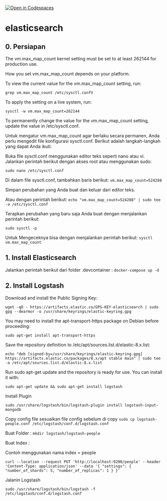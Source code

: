 [![Open in Codespaces](https://classroom.github.com/assets/launch-codespace-7f7980b617ed060a017424585567c406b6ee15c891e84e1186181d67ecf80aa0.svg)](https://classroom.github.com/open-in-codespaces?assignment_repo_id=11558473)
# elasticsearch

## 0. Persiapan
The vm.max_map_count kernel setting must be set to at least 262144 for production use.

How you set vm.max_map_count depends on your platform.

To view the current value for the vm.max_map_count setting, run:

 `grep vm.max_map_count /etc/sysctl.confV`

To apply the setting on a live system, run:

`sysctl -w vm.max_map_count=262144`

To permanently change the value for the vm.max_map_count setting, update the value in /etc/sysctl.conf.

Untuk mengatur vm.max_map_count agar berlaku secara permanen, Anda perlu mengedit file konfigurasi sysctl.conf. Berikut adalah langkah-langkah yang dapat Anda ikuti:

Buka file sysctl.conf menggunakan editor teks seperti nano atau vi. Jalankan perintah berikut dengan akses root atau menggunakan sudo:

`sudo nano /etc/sysctl.conf`

Di dalam file sysctl.conf, tambahkan baris berikut:
`vm.max_map_count=524288`

Simpan perubahan yang Anda buat dan keluar dari editor teks.

Atau dengan perintah berikut:
`echo "vm.max_map_count=524288" | sudo tee -a /etc/sysctl.conf`


Terapkan perubahan yang baru saja Anda buat dengan menjalankan perintah berikut:

`sudo sysctl -p`

Untuk Mengeceknya bisa dengan menjalankan perintah berikut:
`sysctl vm.max_map_count`



## 1. Install Elasticsearch
Jalankan perintah berikut dari folder .devcontainer :
`docker-compose up -d`

## 2. Install Logstash
Download and install the Public Signing Key:

`wget -qO - https://artifacts.elastic.co/GPG-KEY-elasticsearch | sudo gpg --dearmor -o /usr/share/keyrings/elastic-keyring.gpg`

You may need to install the apt-transport-https package on Debian before proceeding:

`sudo apt-get install apt-transport-https`

Save the repository definition to /etc/apt/sources.list.d/elastic-8.x.list:

`echo "deb [signed-by=/usr/share/keyrings/elastic-keyring.gpg] https://artifacts.elastic.co/packages/8.x/apt stable main" | sudo tee -a /etc/apt/sources.list.d/elastic-8.x.list`

Run sudo apt-get update and the repository is ready for use. You can install it with:

`sudo apt-get update && sudo apt-get install logstash`


Install Plugin

`sudo /usr/share/logstash/bin/logstash-plugin install logstash-input-mongodb`

Copy config file
sesuaikan file config sebelum di copy
`sudo cp logstash-people.conf /etc/logstash/conf.d/logstash.conf`

Buat Folder :
`mkdir logstash/logstash-people`

Buat Index :

Contoh menggunakan nama index = people

`curl --location --request PUT 'http://localhost:9200/people' --header 'Content-Type: application/json' --data '{
    "settings": { "number_of_shards": 5, "number_of_replicas": 1 }
}'`

Jalanin Logstash

`sudo /usr/share/logstash/bin/logstash -f /etc/logstash/conf.d/logstash.conf`



